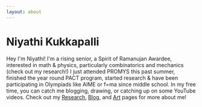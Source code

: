 ```yaml
---
layout: about
---
```


<div>
    <h1 class="web-title">Niyathi Kukkapalli</h1>
    <div class="Intro"> Hey I'm Niyathi! I'm a rising senior, a Spirit of Ramanujan Awardee, interested in math & physics, particularly combinatorics and mechanics (check out my research!) I just attended PROMYS this past summer, finished the year round PACT program, started research & have been participating in Olympiads like AIME or f=ma since middle school. In my free time, you can catch me blogging, drawing, or catching up on some YouTube videos. Check out my <a href="https://niyathikukkapalli.com/research/">Research</a>, <a href="https://niyathikukkapalli.com/blog">Blog</a>, and <a href="https://niyathikukkapalli.com/art/">Art</a> pages for more about me!</div>
</div>

